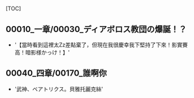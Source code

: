 # 

[TOC]

## 00010_一章/00030_ディアボロス教団の爆誕！？

- '【當時看到這裡太Zz差點棄了，但現在我很慶幸我下堅持了下來！影實賽高！暗影様かっけ！】'


## 00040_四章/00170_誰啊你

- '武神、ベアトリクス。貝雅托麗克絲'

